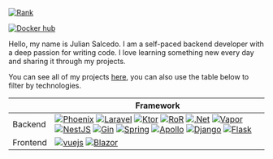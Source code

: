 [![Rank](https://www.codewars.com/users/kurovale/badges/large)](https://www.codewars.com/users/kurovale)

[![Docker hub](https://img.shields.io/badge/-Docker%20Hub-2496ED?style=social&logo=docker)](https://hub.docker.com/u/kurovale) &nbsp;

Hello, my name is Julian Salcedo. I am a self-paced backend developer with a deep passion for writing code.
I love learning something new every day and sharing it through my projects.

You can see all of my projects [here](https://github.com/search?o=desc&q=user%3Akuro-vale+projects&s=updated&type=Repositories), you can also use the table below to filter by technologies.

|                    |         Framework             |
|-------------------------|----------------------|
| Backend | [![Phoenix](https://img.shields.io/badge/-Phoenix-FD4F00?style=flat-square&logo=phoenix-framework&logoColor=white)](https://github.com/search?q=user%3Akuro-vale+phoenix&type=repositories) [![Laravel](https://img.shields.io/badge/-Laravel-FF2D20?style=flat-square&logo=laravel&logoColor=white)](https://github.com/search?q=user%3Akuro-vale+laravel&type=repositories) [![Ktor](https://tinyurl.com/yfrj3uc4)](https://github.com/search?q=user%3Akuro-vale+ktor&type=repositories) [![RoR](https://img.shields.io/badge/-Rails-CC0000?style=flat-square&logo=rubyonrails&logoColor=white)](https://github.com/search?q=user%3Akuro-vale+ruby-on-rails&type=repositories) [![.Net](https://img.shields.io/badge/-ASP.NET-512BD4?style=flat-square&logo=dotnet&logoColor=white)](https://github.com/search?q=user%3Akuro-vale+dotnet&type=repositories) [![Vapor](https://img.shields.io/badge/-Vapor-0D0D0D?style=flat-square&logo=vapor&logoColor=white)](https://github.com/search?q=user%3Akuro-vale+vapor&type=repositories) [![NestJS](https://img.shields.io/badge/-NestJS-E0234E?style=flat-square&logo=nestjs&logoColor=white)](https://github.com/search?q=user%3Akuro-vale+nestjs&type=repositories) [![Gin](https://tinyurl.com/yckh3cef)](https://github.com/search?q=user%3Akuro-vale+gin-gonic&type=repositories) [![Spring](https://img.shields.io/badge/-Spring%20Boot-6DB33F?style=flat-square&logo=spring&logoColor=white)](https://github.com/search?q=user%3Akuro-vale+spring-boot&type=repositories) [![Apollo](https://img.shields.io/badge/-Apollo-311C87?style=flat-square&logo=apollographql&logoColor=white)](https://github.com/search?q=user%3Akuro-vale+apollo&type=repositories) [![Django](https://img.shields.io/badge/-Django-092E20?style=flat-square&logo=django&logoColor=white)](https://github.com/search?q=user%3Akuro-vale+django&type=repositories) [![Flask](https://img.shields.io/badge/-Flask-000000?style=flat-square&logo=flask&logoColor=white)](https://github.com/search?q=user%3Akuro-vale+flask&type=repositories) |
| Frontend | [![vuejs](https://img.shields.io/badge/-Vue.js-4FC08D?style=flat-square&logo=vue.js&logoColor=white)](https://github.com/search?q=user%3Akuro-vale+vuejs&type=repositories) [![Blazor](https://img.shields.io/badge/-Blazor-512BD4?style=flat-square&logo=blazor&logoColor=white)](https://github.com/search?q=user%3Akuro-vale+blazor&type=repositories) |
